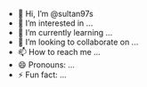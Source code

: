 - 👋 Hi, I’m @sultan97s
- 👀 I’m interested in ...
- 🌱 I’m currently learning ...
- 💞️ I’m looking to collaborate on ...
- 📫 How to reach me ...
- 😄 Pronouns: ...
- ⚡ Fun fact: ...

<!---
sultan97s/sultan97s is a ✨ special ✨ repository because its `README.md` (this file) appears on your GitHub profile.
You can click the Preview link to take a look at your changes.
--->
